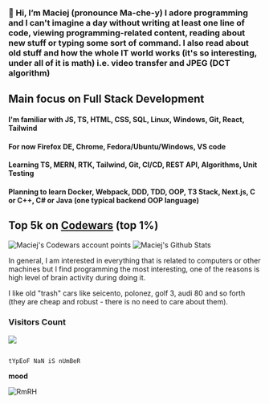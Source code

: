 ### 👋 Hi, I’m Maciej (pronounce  Ma-che-y) I adore programming and I can't imagine a day without writing at least one line of code, viewing programming-related content, reading about new stuff or typing some sort of command. I also read about old stuff and how the whole IT world works (it's so interesting, under all of it is math) i.e. video transfer and JPEG (DCT algorithm)

## Main focus on Full Stack Development

#### I'm familiar with JS, TS, HTML, CSS, SQL, Linux, Windows, Git, React, Tailwind

#### For now Firefox DE, Chrome, Fedora/Ubuntu/Windows, VS code

#### Learning TS, MERN, RTK, Tailwind, Git, CI/CD, REST API, Algorithms, Unit Testing

#### Planning to learn Docker, Webpack, DDD, TDD, OOP, T3 Stack, Next.js, C or C++, C# or Java (one typical backend OOP language)

## Top 5k on [Codewars](https://www.codewars.com/users/maciejbaba/stats) (top 1%)
<img src=https://www.codewars.com/users/maciejbaba/badges/large alt="Maciej's Codewars account points">

<img alt="Maciej's Github Stats" src="https://github-readme-stats-taupe-tau.vercel.app/api?username=maciek367&count_private=true&theme=tokyonight">

In general, I am interested in everything that is related to computers or other machines but I find programming the most interesting, one of the reasons is high level of brain activity during doing it.

I like old "trash" cars like seicento, polonez, golf 3, audi 80 and so forth (they are cheap and robust - there is no need to care about them).

### Visitors Count

![](https://komarev.com/ghpvc/?username=your-github-username)

                                                                                                                                                                                                                                                                                    tYpEoF NaN iS nUmBeR


<strong>mood</strong>

![RmRH](https://user-images.githubusercontent.com/81487891/232110692-0798aa9a-758a-4511-b676-6531cb5053d8.gif)
